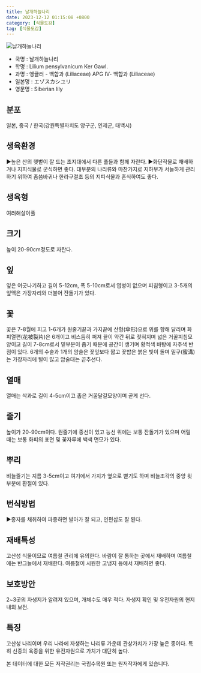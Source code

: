 ```yaml
---
title: 날개하늘나리
date: 2023-12-12 01:15:08 +0800
category: [식물도감]
tag: [식물도감]
---
```




![날개하늘나리](/fileUpload/plants/basic/Liliaceae/Lilium/15117/1_th2.JPG)
- 국명 : 날개하늘나리
- 학명 : Lilium pensylvanicum Ker Gawl.
- 과명 : 앵글러 - 백합과 (Liliaceae) APG Ⅳ- 백합과 (Liliaceae)
- 일본명 : エゾスカシユリ
- 영문명 : Siberian lily


## 분포
일본, 중국 / 한국(강원특별자치도 양구군, 인제군, 태백시) 
## 생육환경
▶높은 산의 햇볕이 잘 드는 초지대에서 다른 풀들과 함께 자란다.▶화단작물로 재배하거나 지피식물로 군식하면 좋다. 대부분의 나리류와 마찬가지로 지하부가 서늘하게 관리하기 위하여 좀씀바귀나 한라구절초 등의 지피식물과 혼식하여도 좋다.
## 생육형
여러해살이풀
## 크기
높이 20-90cm정도로 자란다.
## 잎
잎은 어긋나기하고 길이 5-12cm, 폭 5-10cm로서 엽병이 없으며 피침형이고 3-5개의 잎맥은 가장자리와 더불어 잔돌기가 있다.
## 꽃
꽃은 7-8월에 피고 1-6개가 원줄기끝과 가지끝에 산형(傘形)으로 위를 향해 달리며 화피열편(花被裂片)은 6개이고 비스듬히 퍼져 끝이 약간 뒤로 젖혀지며 넓은 거꿀피침모양이고 길이 7-8cm로서 밑부분이 좁기 때문에 공간이 생기며 황적색 바탕에 자주색 반점이 있다. 6개의 수술과 1개의 암술은 꽃잎보다 짧고 꽃밥은 붉은 빛이 돌며 밀구(蜜溝)는 가장자리에 털이 많고 암술대는 곧추선다.
## 열매
열매는 삭과로 길이 4-5cm이고 좁은 거꿀달걀모양이며 곧게 선다.
## 줄기
높이가 20-90cm이다. 원줄기에 종선이 있고 능선 위에는 보통 잔돌기가 있으며 어릴 때는 보통 화피의 표면 및 꽃자루에 백색 면모가 있다.
## 뿌리
비늘줄기는 지름 3-5cm이고 여기에서 가지가 옆으로 뻗기도 하며 비늘조각의 중앙 윗부분에 환절이 있다.
## 번식방법
▶종자를 채취하여 파종하면 발아가 잘 되고, 인편삽도 잘 된다.
## 재배특성
고산성 식물이므로 여름철 관리에 유의한다. 바람이 잘 통하는 곳에서 재배하며 여름철에는 반그늘에서 재배한다. 여름철이 시원한 고냉지 등에서 재배하면 좋다.
## 보호방안
2~3곳의 자생지가 알려져 있으며, 개체수도 매우 적다. 자생지 확인 및 유전자원의 현지내외 보전.
## 특징
고산성 나리이며 우리 나라에 자생하는 나리류 가운데 관상가치가 가장 높은 종이다. 특히 신종의 육종을 위한 유전자원으로 가치가 대단히 높다.






본 데이터에 대한 모든 저작권리는 국립수목원 또는 원저작자에게 있습니다.
